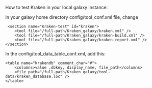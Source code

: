 How to test Kraken in your local galaxy instance:

In your galaxy home directory config/tool_conf.xml file, change  

```
 <section name="Kraken-test" id="kraken">
    <tool file="/full-path/Kraken_galaxy/kraken.xml" />
	<tool file="/full-path/Kraken_galaxy/kraken-build.xml" />
    <tool file="/full-path/Kraken_galaxy/kraken-report.xml" />
</section>
 ```

In the config/tool_data_table_conf.xml, add this:

```
<table name="krakendb" comment_char="#">
    <columns>value ,dbkey, display_name, file_path</columns>
    <file path="/full-path/Kraken_galaxy/tool-data/kraken_database.loc" />
</table>
```